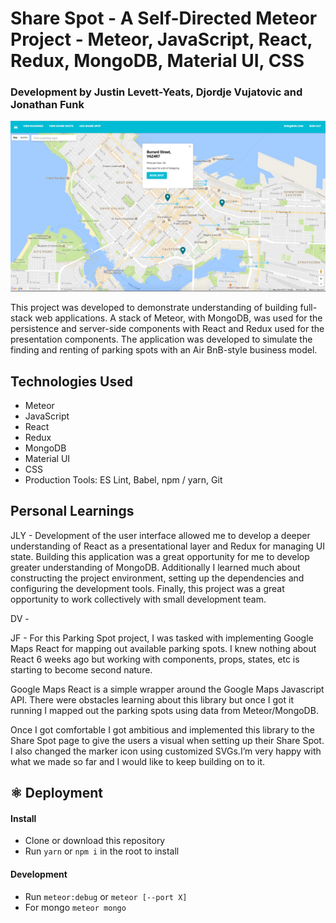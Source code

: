 # Share Spot - A Self-Directed Meteor Project - Meteor, JavaScript, React, Redux, MongoDB, Material UI, CSS

### Development by Justin Levett-Yeats, Djordje Vujatovic and Jonathan Funk

![alt tag](screen-shot.png)

This project was developed to demonstrate understanding of building full-stack web applications.  A stack of Meteor, with MongoDB, 
was used for the persistence and server-side components with React and Redux used for the presentation components.  The application 
was developed to simulate the finding and renting of parking spots with an Air BnB-style business model.

## Technologies Used

- Meteor
- JavaScript
- React
- Redux
- MongoDB
- Material UI
- CSS
- Production Tools: ES Lint, Babel, npm / yarn, Git

## Personal Learnings
JLY - Development of the user interface allowed me to develop a deeper understanding of React as a presentational layer and Redux for managing UI state. 
Building this application was a great opportunity for me to develop greater understanding of MongoDB. Additionally I learned much about constructing the 
project environment, setting up the dependencies and configuring the development tools.  Finally, this project was a great opportunity to work collectively 
with small development team.

DV - 

JF - For this Parking Spot project, I was tasked with implementing Google Maps React for mapping out available parking spots. 
I knew nothing about React 6 weeks ago but working with components, props, states, etc is starting to become second nature.

Google Maps React is a simple wrapper around the Google Maps Javascript API. There were obstacles learning about this library but once I got it running 
I mapped out the parking spots using data from Meteor/MongoDB.

Once I got comfortable I got ambitious and implemented this library to the Share Spot page to give the users a visual when setting up their Share Spot. 
I also changed the marker icon using customized SVGs.I’m very happy with what we made so far and I would like to keep building on to it.

## ⚛️ Deployment

#### Install
- Clone or download this repository
- Run `yarn` or `npm i` in the root to install

#### Development
- Run `meteor:debug` or `meteor [--port X]`
- For mongo `meteor mongo`

